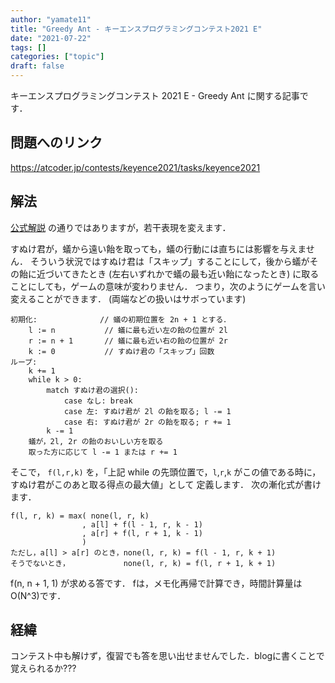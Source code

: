 ```yaml
---
author: "yamate11"
title: "Greedy Ant - キーエンスプログラミングコンテスト2021 E"
date: "2021-07-22"
tags: []
categories: ["topic"]
draft: false
---
```


キーエンスプログラミングコンテスト 2021 E - Greedy Ant に関する記事です．

## 問題へのリンク

https://atcoder.jp/contests/keyence2021/tasks/keyence2021

## 解法

[公式解説](https://atcoder.jp/contests/keyence2021/editorial/566) の通りではありますが，若干表現を変えます．

すぬけ君が，蟻から遠い飴を取っても，蟻の行動には直ちには影響を与えません．
そういう状況ではすぬけ君は「スキップ」することにして，後から蟻がその飴に近づいてきたとき
(左右いずれかで蟻の最も近い飴になったとき) に取ることにしても，ゲームの意味が変わりません．
つまり，次のようにゲームを言い変えることができます．
(両端などの扱いはサボっています)

```plaintext
初期化:              // 蟻の初期位置を 2n + 1 とする．
    l := n           // 蟻に最も近い左の飴の位置が 2l
    r := n + 1       // 蟻に最も近い右の飴の位置が 2r
    k := 0           // すぬけ君の「スキップ」回数
ループ:
    k += 1
    while k > 0:
        match すぬけ君の選択():
            case なし: break
            case 左: すぬけ君が 2l の飴を取る; l -= 1
            case 右: すぬけ君が 2r の飴を取る; r += 1
        k -= 1
    蟻が，2l, 2r の飴のおいしい方を取る
    取った方に応じて l -= 1 または r += 1
```
そこで，
`f(l,r,k)` を，「上記 while の先頭位置で，`l`,`r`,`k` がこの値である時に，すぬけ君がこのあと取る得点の最大値」として
定義します．
次の漸化式が書けます．

```
f(l, r, k) = max( none(l, r, k)
                , a[l] + f(l - 1, r, k - 1)
                , a[r] + f(l, r + 1, k - 1)
                )
ただし，a[l] > a[r] のとき，none(l, r, k) = f(l - 1, r, k + 1)
そうでないとき，            none(l, r, k) = f(l, r + 1, k + 1)
```

f(n, n + 1, 1) が求める答です．
fは，メモ化再帰で計算でき，時間計算量は O(N\^3)です．


## 経緯

コンテスト中も解けず，復習でも答を思い出せませんでした．blogに書くことで覚えられるか???
